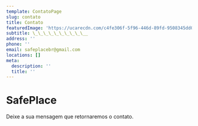 ```yaml
---
template: ContatoPage
slug: contato
title: Contato
featuredImage: 'https://ucarecdn.com/c4fe306f-5f96-446d-89fd-9508345dd027/'
subtitle: \_\_\_\_\_\_\_\_\_\__
address: ''
phone: ''
email: safeplacebr@gmail.com
locations: []
meta:
  description: ''
  title: ''
---
```

# SafePlace

Deixe a sua mensagem que retornaremos o contato.

